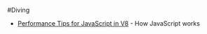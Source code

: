 #Diving

- [Performance Tips for JavaScript in V8](http://www.html5rocks.com/en/tutorials/speed/v8/) - How JavaScript works

